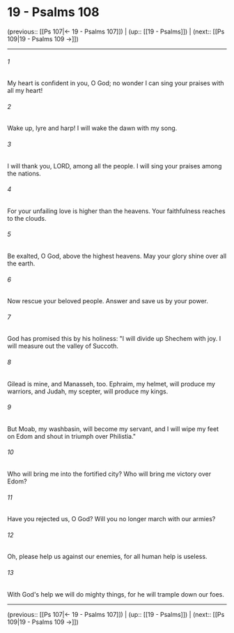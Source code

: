 # 19 - Psalms 108

(previous:: [[Ps 107|← 19 - Psalms 107]]) | (up:: [[19 - Psalms]]) | (next:: [[Ps 109|19 - Psalms 109 →]])

***


###### 1 
My heart is confident in you, O God; no wonder I can sing your praises with all my heart! 

###### 2 
Wake up, lyre and harp! I will wake the dawn with my song. 

###### 3 
I will thank you, LORD, among all the people. I will sing your praises among the nations. 

###### 4 
For your unfailing love is higher than the heavens. Your faithfulness reaches to the clouds. 

###### 5 
Be exalted, O God, above the highest heavens. May your glory shine over all the earth. 

###### 6 
Now rescue your beloved people. Answer and save us by your power. 

###### 7 
God has promised this by his holiness: "I will divide up Shechem with joy. I will measure out the valley of Succoth. 

###### 8 
Gilead is mine, and Manasseh, too. Ephraim, my helmet, will produce my warriors, and Judah, my scepter, will produce my kings. 

###### 9 
But Moab, my washbasin, will become my servant, and I will wipe my feet on Edom and shout in triumph over Philistia." 

###### 10 
Who will bring me into the fortified city? Who will bring me victory over Edom? 

###### 11 
Have you rejected us, O God? Will you no longer march with our armies? 

###### 12 
Oh, please help us against our enemies, for all human help is useless. 

###### 13 
With God's help we will do mighty things, for he will trample down our foes.

***

(previous:: [[Ps 107|← 19 - Psalms 107]]) | (up:: [[19 - Psalms]]) | (next:: [[Ps 109|19 - Psalms 109 →]])
